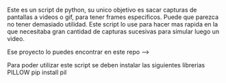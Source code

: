 Este es un script de python, su unico objetivo es sacar capturas de pantallas a videos o gif, para tener frames especificos. 
Puede que parezca no tener demasiado utilidad. Este script lo use para hacer mas rapida en la que necesitaba gran cantidad de capturas sucesivas
para simular luego un video. 

Ese proyecto lo puedes encontrar en este repo -->

Para poder utilizar este script se deben instalar las siguientes librerias
PILLOW
pip install pil

